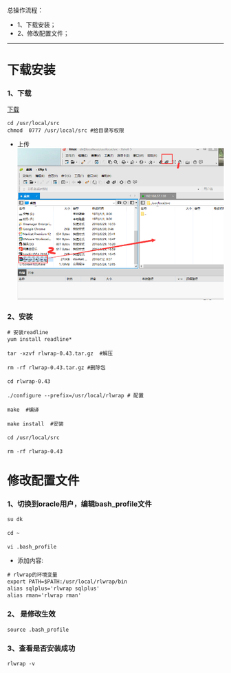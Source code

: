 总操作流程：
- 1、下载安装；
- 2、修改配置文件；

***

# 下载安装
### 1、下载
[下载](https://pan.baidu.com/s/1vvpB1VV7MNh42Wj5XnDESA)
```
cd /usr/local/src
chmod  0777 /usr/local/src #给目录写权限
```
- 上传
![](image/1-1.png)
### 2、安装
```
# 安装readline
yum install readline*

tar -xzvf rlwrap-0.43.tar.gz  #解压

rm -rf rlwrap-0.43.tar.gz #删除包

cd rlwrap-0.43

./configure --prefix=/usr/local/rlwrap # 配置

make  #编译

make install  #安装

cd /usr/local/src

rm -rf rlwrap-0.43

```
# 修改配置文件
### 1、切换到oracle用户，编辑bash_profile文件
```
su dk

cd ~

vi .bash_profile
```
- 添加内容:
```
# rlwrap的环境变量
export PATH=$PATH:/usr/local/rlwrap/bin
alias sqlplus='rlwrap sqlplus'
alias rman='rlwrap rman'
```
### 2、 是修改生效
```
source .bash_profile
```
### 3、查看是否安装成功
```
rlwrap -v
```